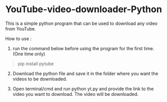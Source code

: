 # YouTube-video-downloader-Python
This is a simple python program that can be used to download any video from YouTube.

How to use : 
1. run the command below before using the program for the first time. (One time only)
> pip install pytube

2. Download the python file and save it in the folder where you want the videos to be downloaded.

3. Open terminal/cmd and run python yt.py and provide the link to the video you want to download. The video will be downloaded.
